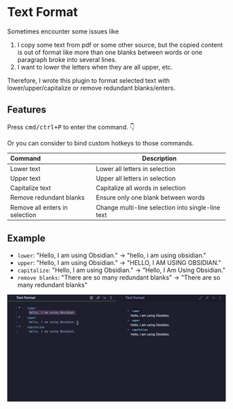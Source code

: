 # Text Format

Sometimes encounter some issues like
1. I copy some text from pdf or some other source, but the copied content is out of format like more than one blanks between words or one paragraph broke into several lines.
2. I want to lower the letters when they are all upper, etc.

Therefore, I wrote this plugin to format selected text with lower/upper/capitalize or remove redundant blanks/enters.

## Features

Press <kbd>cmd/ctrl+P</kbd> to enter the command. 👇

Or you can consider to bind custom hotkeys to those commands.

| Command                        | Description                                       |
| :----------------------------- | ------------------------------------------------- |
| Lower text                     | Lower all letters in selection                    |
| Upper text                     | Upper all letters in selection                    |
| Capitalize text                | Capitalize all words in selection                 |
| Remove redundant blanks        | Ensure only one blank between words               |
| Remove all enters in selection | Change multi-line selection into single-line text |
## Example


- `lower`: "Hello, I am using Obsidian." -> "hello, i am using obsidian."
- `upper`: "Hello, I am using Obsidian." -> "HELLO, I AM USING OBSIDIAN."
- `capitalize`: "Hello, I am using Obsidian." -> "Hello, I Am Using Obsidian."
- `remove blanks`: "There  are so   many redundant      blanks" -> "There are so many redundant blanks"

![demo](demo.gif)